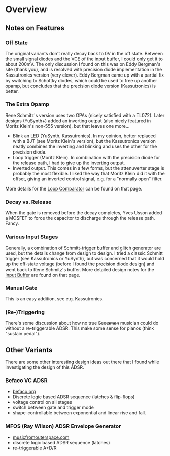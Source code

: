 # Overview



## Notes on Features

### Off State

The original variants don't really decay back to 0V in the off state. Between the small signal diodes and the VCE of the input buffer, I could only get it to about 200mV. The only discussion I found on this was on Eddy Bergman's site (thank you), and is resolved with precision diode implementation in the Kassutronics version (very clever). Eddy Bergman came up with a partial fix by switching to Schottky diodes, which could be used to free up another opamp, but concludes that the precision diode version (Kassutronics) is better. 

### The Extra Opamp

Rene Schmitz's version uses two OPAs (nicely satisfied with a TL072). Later designs (YuSynth+) added an inverting output (also nicely featured in Moritz Klein's non-555 version), but that leaves one more...

  * Blink an LED (YuSynth, Kassutronics). In my opinion, better replaced with a BJT (see Moritz Klein's version), but the Kassutronics version neatly combines the inverting and blinking and uses the other for the precision diode.
  * Loop trigger (Moritz Klein). In combination with the precision diode for the release path, I had to give up the inverting output.
  * Inverted output. This comes in a few forms, but the attenuverter stage is probably the most flexible. I liked the way that Moritz Klein did it with the offset, giving an inverted control signal, e.g. for a "normally open" filter.

More details for the [Loop Comparator](loop_comparator.md) can be found on that page.

### Decay vs. Release

When the gate is removed before the decay completes, Yves Usson added a MOSFET to force the capacitor to discharge through the release path. Fancy.

### Various Input Stages

Generally, a combination of Schmitt-trigger buffer and glitch generator are used, but the details change from design to design. I tried a classic Schmitt trigger (see Kassutronics or YuSynth), but was concerned that it would hold up the off-state voltage (before I found the precision diode design) and went back to Rene Schmitz's buffer. More detailed design notes for the [Input Buffer](input_buffer.md) are found on that page. 

### Manual Gate

This is an easy addition, see e.g. Kassutronics.

### (Re-)Triggering

There's some discussion about how no true ~~Scotsman~~ musician could do without a re-triggerable ADSR. This make some sense for pianos (think "sustain pedal").

## Other Variants

There are some other interesting design ideas out there that I found while investigating the design of this ADSR.

### Befaco VC ADSR

* [befaco.org](https://www.befaco.org/vc-adsr/)
* Discrete logic based ADSR sequence (latches & flip-flops)
* voltage control on all stages
* switch between gate and trigger mode
* shape-controllable between exponential and linear rise and fall.

### MFOS (Ray Wilson) ADSR Envelope Generator

* [musicfromouterspace.com](https://musicfromouterspace.com/analogsynth_new/ADSR001/ADSR001.html)
* discrete logic based ADSR sequence (latches)
* re-triggerable A+D/R
